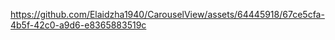 

https://github.com/Elaidzha1940/CarouselView/assets/64445918/67ce5cfa-4b5f-42c0-a9d6-e8365883519c
